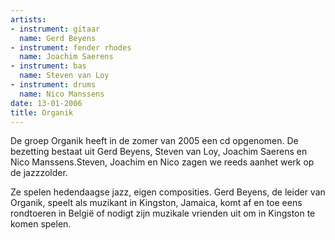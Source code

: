 ```yaml
---
artists:
- instrument: gitaar
  name: Gerd Beyens
- instrument: fender rhodes
  name: Joachim Saerens
- instrument: bas
  name: Steven van Loy
- instrument: drums
  name: Nico Manssens
date: 13-01-2006
title: Organik
---
```

De groep Organik heeft in de zomer van 2005 een cd opgenomen. De bezetting bestaat uit Gerd 
Beyens, Steven van Loy, Joachim Saerens en Nico 
Manssens.Steven, Joachim en Nico zagen we reeds aanhet werk op de jazzzolder. 

Ze spelen hedendaagse jazz, eigen composities. Gerd Beyens, de leider van Organik, speelt als muzikant in Kingston, Jamaica, komt af en toe 
eens rondtoeren in België of nodigt zijn muzikale vrienden uit om in Kingston te komen spelen.
